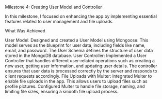 Milestone 4: Creating User Model and Controller

In this milestone, I focused on enhancing the app by implementing essential features related to user management and file uploads.

What Was Achieved

User Model:
Designed and created a User Model using Mongoose. This model serves as the blueprint for user data, including fields like name, email, and password.
The User Schema defines the structure of user data stored in the MongoDB database.
User Controller:
Implemented a User Controller that handles different user-related operations such as creating a new user, getting user information, and updating user details.
The controller ensures that user data is processed correctly by the server and responds to client requests accordingly.
File Uploads with Multer:
Integrated Multer to enable file uploads in the app. This allows users to upload files such as profile pictures.
Configured Multer to handle file storage, naming, and limiting file sizes, ensuring a smooth file upload process.
